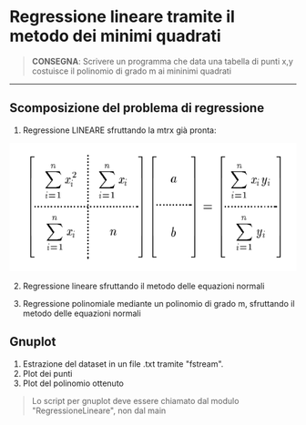 # Regressione lineare tramite il metodo dei minimi quadrati

> **CONSEGNA**: Scrivere un programma che data una tabella di punti x,y costuisce il polinomio di grado m ai mininimi quadrati 

---

## Scomposizione del problema di regressione
1. Regressione LINEARE sfruttando la mtrx già pronta: 

![Linear Regression Mtrx](jpg/LinearRegrMTRX.png)

2. Regressione lineare sfruttando il metodo delle equazioni normali

3. Regressione polinomiale mediante un polinomio di grado m, sfruttando il metodo delle equazioni normali

## Gnuplot

1. Estrazione del dataset in un file .txt tramite "fstream".
2. Plot dei punti
3. Plot del polinomio ottenuto

> Lo script per gnuplot deve essere chiamato dal modulo "RegressioneLineare", non dal main

